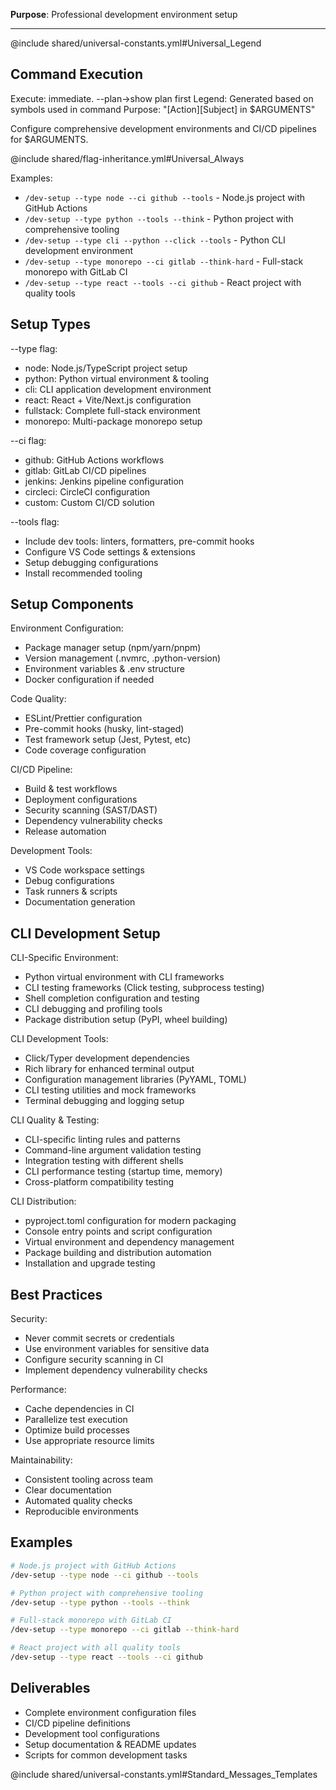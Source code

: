 **Purpose**: Professional development environment setup

---

@include shared/universal-constants.yml#Universal_Legend

## Command Execution
Execute: immediate. --plan→show plan first
Legend: Generated based on symbols used in command
Purpose: "[Action][Subject] in $ARGUMENTS"

Configure comprehensive development environments and CI/CD pipelines for $ARGUMENTS.

@include shared/flag-inheritance.yml#Universal_Always

Examples:
- `/dev-setup --type node --ci github --tools` - Node.js project with GitHub Actions
- `/dev-setup --type python --tools --think` - Python project with comprehensive tooling
- `/dev-setup --type cli --python --click --tools` - Python CLI development environment
- `/dev-setup --type monorepo --ci gitlab --think-hard` - Full-stack monorepo with GitLab CI
- `/dev-setup --type react --tools --ci github` - React project with quality tools

## Setup Types

--type flag:
- node: Node.js/TypeScript project setup
- python: Python virtual environment & tooling
- cli: CLI application development environment
- react: React + Vite/Next.js configuration
- fullstack: Complete full-stack environment
- monorepo: Multi-package monorepo setup

--ci flag:
- github: GitHub Actions workflows
- gitlab: GitLab CI/CD pipelines
- jenkins: Jenkins pipeline configuration
- circleci: CircleCI configuration
- custom: Custom CI/CD solution

--tools flag:
- Include dev tools: linters, formatters, pre-commit hooks
- Configure VS Code settings & extensions
- Setup debugging configurations
- Install recommended tooling

## Setup Components

Environment Configuration:
- Package manager setup (npm/yarn/pnpm)
- Version management (.nvmrc, .python-version)
- Environment variables & .env structure
- Docker configuration if needed

Code Quality:
- ESLint/Prettier configuration
- Pre-commit hooks (husky, lint-staged)
- Test framework setup (Jest, Pytest, etc)
- Code coverage configuration

CI/CD Pipeline:
- Build & test workflows
- Deployment configurations
- Security scanning (SAST/DAST)
- Dependency vulnerability checks
- Release automation

Development Tools:
- VS Code workspace settings
- Debug configurations
- Task runners & scripts
- Documentation generation

## CLI Development Setup

CLI-Specific Environment:
- Python virtual environment with CLI frameworks
- CLI testing frameworks (Click testing, subprocess testing)
- Shell completion configuration and testing
- CLI debugging and profiling tools
- Package distribution setup (PyPI, wheel building)

CLI Development Tools:
- Click/Typer development dependencies
- Rich library for enhanced terminal output
- Configuration management libraries (PyYAML, TOML)
- CLI testing utilities and mock frameworks
- Terminal debugging and logging setup

CLI Quality & Testing:
- CLI-specific linting rules and patterns
- Command-line argument validation testing
- Integration testing with different shells
- CLI performance testing (startup time, memory)
- Cross-platform compatibility testing

CLI Distribution:
- pyproject.toml configuration for modern packaging
- Console entry points and script configuration
- Virtual environment and dependency management
- Package building and distribution automation
- Installation and upgrade testing

## Best Practices

Security:
- Never commit secrets or credentials
- Use environment variables for sensitive data
- Configure security scanning in CI
- Implement dependency vulnerability checks

Performance:
- Cache dependencies in CI
- Parallelize test execution
- Optimize build processes
- Use appropriate resource limits

Maintainability:
- Consistent tooling across team
- Clear documentation
- Automated quality checks
- Reproducible environments

## Examples

```bash
# Node.js project with GitHub Actions
/dev-setup --type node --ci github --tools

# Python project with comprehensive tooling
/dev-setup --type python --tools --think

# Full-stack monorepo with GitLab CI
/dev-setup --type monorepo --ci gitlab --think-hard

# React project with all quality tools
/dev-setup --type react --tools --ci github
```

## Deliverables

- Complete environment configuration files
- CI/CD pipeline definitions
- Development tool configurations
- Setup documentation & README updates
- Scripts for common development tasks

@include shared/universal-constants.yml#Standard_Messages_Templates